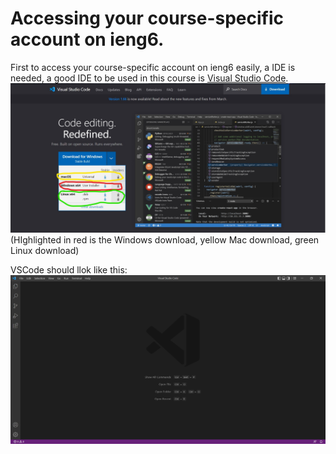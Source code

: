 # Accessing your course-specific account on ieng6.

First to access your course-specific account on ieng6 easily, a IDE is needed, a good IDE to be used in this course is [Visual Studio Code](https://code.visualstudio.com/).
![Image](1.jpg)
(HIghlighted in red is the Windows download, yellow Mac download, green Linux download)

VSCode should llok like this:
![Image](2.png)

